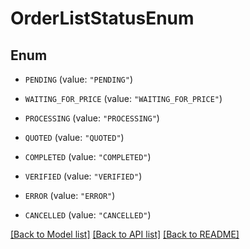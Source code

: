 # OrderListStatusEnum

## Enum


* `PENDING` (value: `"PENDING"`)

* `WAITING_FOR_PRICE` (value: `"WAITING_FOR_PRICE"`)

* `PROCESSING` (value: `"PROCESSING"`)

* `QUOTED` (value: `"QUOTED"`)

* `COMPLETED` (value: `"COMPLETED"`)

* `VERIFIED` (value: `"VERIFIED"`)

* `ERROR` (value: `"ERROR"`)

* `CANCELLED` (value: `"CANCELLED"`)


[[Back to Model list]](../README.md#documentation-for-models) [[Back to API list]](../README.md#documentation-for-api-endpoints) [[Back to README]](../README.md)


